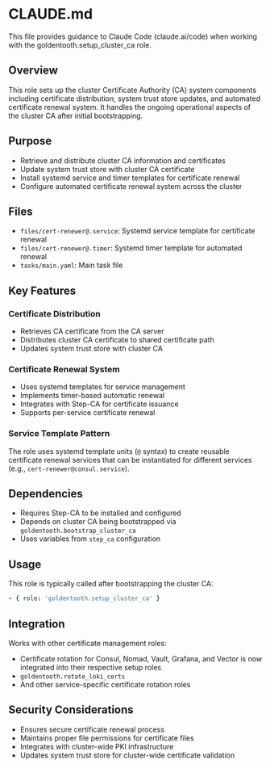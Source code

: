 # CLAUDE.md

This file provides guidance to Claude Code (claude.ai/code) when working with the goldentooth.setup_cluster_ca role.

## Overview

This role sets up the cluster Certificate Authority (CA) system components including certificate distribution, system trust store updates, and automated certificate renewal system. It handles the ongoing operational aspects of the cluster CA after initial bootstrapping.

## Purpose

- Retrieve and distribute cluster CA information and certificates
- Update system trust store with cluster CA certificate  
- Install systemd service and timer templates for certificate renewal
- Configure automated certificate renewal system across the cluster

## Files

- `files/cert-renewer@.service`: Systemd service template for certificate renewal
- `files/cert-renewer@.timer`: Systemd timer template for automated renewal
- `tasks/main.yaml`: Main task file

## Key Features

### Certificate Distribution
- Retrieves CA certificate from the CA server
- Distributes cluster CA certificate to shared certificate path
- Updates system trust store with cluster CA

### Certificate Renewal System  
- Uses systemd templates for service management
- Implements timer-based automatic renewal
- Integrates with Step-CA for certificate issuance
- Supports per-service certificate renewal

### Service Template Pattern
The role uses systemd template units (`@` syntax) to create reusable certificate renewal services that can be instantiated for different services (e.g., `cert-renewer@consul.service`).

## Dependencies

- Requires Step-CA to be installed and configured
- Depends on cluster CA being bootstrapped via `goldentooth.bootstrap_cluster_ca`
- Uses variables from `step_ca` configuration

## Usage

This role is typically called after bootstrapping the cluster CA:
```yaml
- { role: 'goldentooth.setup_cluster_ca' }
```

## Integration

Works with other certificate management roles:
- Certificate rotation for Consul, Nomad, Vault, Grafana, and Vector is now integrated into their respective setup roles
- `goldentooth.rotate_loki_certs`
- And other service-specific certificate rotation roles

## Security Considerations

- Ensures secure certificate renewal process
- Maintains proper file permissions for certificate files
- Integrates with cluster-wide PKI infrastructure
- Updates system trust store for cluster-wide certificate validation